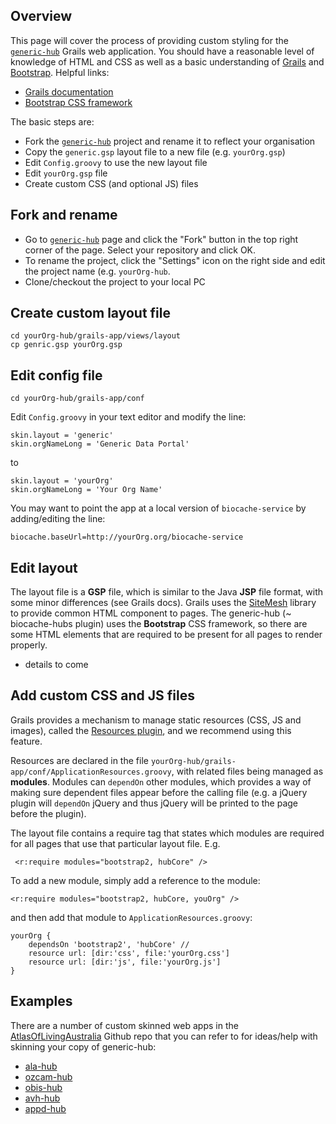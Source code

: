 ## Overview
This page will cover the process of providing custom styling for the [`generic-hub`](https://github.com/AtlasOfLivingAustralia/generic-hub) Grails web application. You should have a reasonable level of knowledge of HTML and CSS as well as a basic understanding of [Grails](http://grails.org) and [Bootstrap](http://getbootstrap.com/2.3.2). Helpful links:
* [Grails documentation](http://grails.org/doc/2.3.x/guide/)
* [Bootstrap CSS framework](http://getbootstrap.com/2.3.2/getting-started.html)

The basic steps are:
* Fork the [`generic-hub`](https://github.com/AtlasOfLivingAustralia/generic-hub) project and rename it to reflect your organisation
* Copy the `generic.gsp` layout file to a new file (e.g. `yourOrg.gsp`)
* Edit `Config.groovy` to use the new layout file
* Edit `yourOrg.gsp` file 
* Create custom CSS (and optional JS) files

## Fork and rename

* Go to [`generic-hub`](https://github.com/AtlasOfLivingAustralia/generic-hub) page and click the "Fork" button in the top right corner of the page. Select your repository and click OK. 
* To rename the project, click the "Settings" icon on the right side and edit the project name (e.g. `yourOrg-hub`.
* Clone/checkout the project to your local PC

## Create custom layout file
    cd yourOrg-hub/grails-app/views/layout
    cp genric.gsp yourOrg.gsp

## Edit config file
    cd yourOrg-hub/grails-app/conf
Edit `Config.groovy` in your text editor and modify the line:

    skin.layout = 'generic'
    skin.orgNameLong = 'Generic Data Portal'
to

    skin.layout = 'yourOrg'
    skin.orgNameLong = 'Your Org Name'
You may want to point the app at a local version of `biocache-service` by adding/editing the line:

    biocache.baseUrl=http://yourOrg.org/biocache-service

## Edit layout

The layout file is a **GSP** file, which is similar to the Java **JSP** file format, with some minor differences (see Grails docs). Grails uses the [SiteMesh](https://github.com/sitemesh/sitemesh2) library to provide common HTML component to pages. The generic-hub (~ biocache-hubs plugin) uses the **Bootstrap** CSS framework, so there are some HTML elements that are required to be present for all pages to render properly.
* details to come

## Add custom CSS and JS files

Grails provides a mechanism to manage static resources (CSS, JS and images), called the [Resources plugin](http://grails-plugins.github.io/grails-resources/), and we recommend using this feature. 

Resources are declared in the file `yourOrg-hub/grails-app/conf/ApplicationResources.groovy`, with related files being managed as **modules**. Modules can `dependOn` other modules, which provides a way of making sure dependent files appear before the calling file (e.g. a jQuery plugin will `dependOn` jQuery and thus jQuery will be printed to the page before the plugin). 

The layout file contains a require tag that states which modules are required for all pages that use that particular layout file. E.g.

     <r:require modules="bootstrap2, hubCore" />

To add a new module, simply add a reference to the module:

    <r:require modules="bootstrap2, hubCore, youOrg" />

and then add that module to `ApplicationResources.groovy`:

    yourOrg {
        dependsOn 'bootstrap2', 'hubCore' //
        resource url: [dir:'css', file:'yourOrg.css']
        resource url: [dir:'js', file:'yourOrg.js']
    }

## Examples

There are a number of custom skinned web apps in the [AtlasOfLivingAustralia](https://github.com/AtlasOfLivingAustralia?query=-hub) Github repo that you can refer to for ideas/help with skinning your copy of generic-hub:

* [ala-hub](https://github.com/AtlasOfLivingAustralia/ala-hub)
* [ozcam-hub](https://github.com/AtlasOfLivingAustralia/ozcam-hub)
* [obis-hub](https://github.com/AtlasOfLivingAustralia/obis-hub)
* [avh-hub](https://github.com/AtlasOfLivingAustralia/avh-hub)
* [appd-hub](https://github.com/AtlasOfLivingAustralia/appd-hub)


